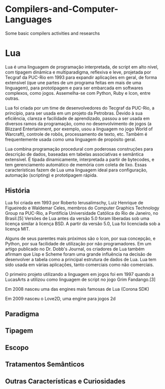 # Compilers-and-Computer-Languages

Some basic compilers activities and researchs

# Lua
Lua é uma linguagem de programação interpretada, de script em alto nível, com tipagem dinâmica e multiparadigma, reflexiva e leve, projetada por Tecgraf da PUC-Rio em 1993 para expandir aplicações em geral, de forma extensível (que une partes de um programa feitas em mais de uma linguagem), para prototipagem e para ser embarcada em softwares complexos, como jogos. Assemelha-se com Python, Ruby e Icon, entre outras.

Lua foi criada por um time de desenvolvedores do Tecgraf da PUC-Rio, a princípio, para ser usada em um projeto da Petrobras. Devido à sua eficiência, clareza e facilidade de aprendizado, passou a ser usada em diversos ramos da programação, como no desenvolvimento de jogos (a Blizzard Entertainment, por exemplo, usou a linguagem no jogo World of Warcraft), controle de robôs, processamento de texto, etc. Também é frequentemente usada como uma linguagem de propósito geral.

Lua combina programação procedural com poderosas construções para descrição de dados, baseadas em tabelas associativas e semântica extensível. É tipada dinamicamente, interpretada a partir de bytecodes, e tem gerenciamento automático de memória com coleta de lixo. Essas características fazem de Lua uma linguagem ideal para configuração, automação (scripting) e prototipagem rápida.

## História
Lua foi criada em 1993 por Roberto Ierusalimschy, Luiz Henrique de Figueiredo e Waldemar Celes, membros do Computer Graphics Technology Group na PUC-Rio, a Pontifícia Universidade Católica do Rio de Janeiro, no Brasil.[5] Versões de Lua antes da versão 5.0 foram liberadas sob uma licença similar à licença BSD. A partir da versão 5.0, Lua foi licenciada sob a licença MIT.

Alguns de seus parentes mais próximos são o Icon, por sua concepção, e Python, por sua facilidade de utilização por não programadores. Em um artigo publicado no Dr. Dobb's Journal, os criadores de Lua também afirmam que Lisp e Scheme foram uma grande influência na decisão de desenvolver a tabela como a principal estrutura de dados de Lua. Lua tem sido usada em várias aplicações, tanto comerciais como não comerciais.

O primeiro projeto utilizando a linguagem em jogos foi em 1997 quando a LucasArts a utilizou como linguagem de script no jogo Grim Fandango.[3]

Em 2008 nasceu uma das engines mais famosas de Lua (Corona SDK)

Em 2009 nasceu o Love2D, uma engine para jogos 2d

## Paradigma


## Tipagem


## Escopo


## Tratamentos Semânticos


## Outras Características e Curiosidades
